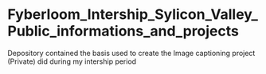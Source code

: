 # Fyberloom_Intership_Sylicon_Valley_Public_informations_and_projects
Depository contained the basis used to create the Image captioning project (Private) did during my intership period 
